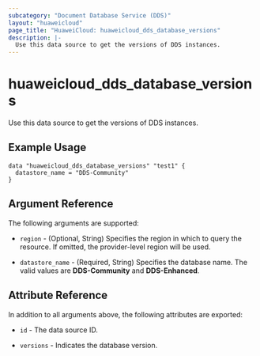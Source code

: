 ```yaml
---
subcategory: "Document Database Service (DDS)"
layout: "huaweicloud"
page_title: "HuaweiCloud: huaweicloud_dds_database_versions"
description: |-
  Use this data source to get the versions of DDS instances.
---
```


# huaweicloud_dds_database_versions

Use this data source to get the versions of DDS instances.

## Example Usage

```hcl
data "huaweicloud_dds_database_versions" "test1" {
  datastore_name = "DDS-Community"
}
```

## Argument Reference

The following arguments are supported:

* `region` - (Optional, String) Specifies the region in which to query the resource.
  If omitted, the provider-level region will be used.

* `datastore_name` - (Required, String) Specifies the database name.
  The valid values are **DDS-Community** and **DDS-Enhanced**.

## Attribute Reference

In addition to all arguments above, the following attributes are exported:

* `id` - The data source ID.

* `versions` - Indicates the database version.
